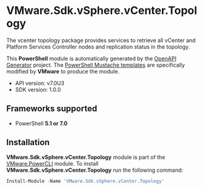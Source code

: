 # VMware.Sdk.vSphere.vCenter.Topology

The vcenter topology package provides services to retrieve all vCenter and Platform Services Controller nodes and replication status in the topology.

This **PowerShell** module is automatically generated by the [OpenAPI Generator](https://openapi-generator.tech) project. The [PowerShell Mustache templates](https://github.com/OpenAPITools/openapi-generator/tree/master/modules/openapi-generator/src/main/resources/powershell) are specifically modified by **VMware** to produce the module.

- API version: v7.0U3
- SDK version: 1.0.0

<a name="frameworks-supported"></a>
## Frameworks supported
- PowerShell **5.1 or 7.0**

<a name="installation"></a>
## Installation

**VMware.Sdk.vSphere.vCenter.Topology** module is part of the [VMware.PowerCLI](https://www.powershellgallery.com/packages/VMware.PowerCLI) module. To install **VMware.Sdk.vSphere.vCenter.Topology** run the following command:

```powershell
Install-Module -Name 'VMware.Sdk.vSphere.vCenter.Topology'
```
